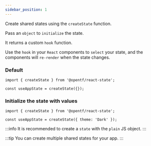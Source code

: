 ```yaml
---
sidebar_position: 1
---
```


Create shared states using the `createState` function.

Pass an `object` to `initialize` the state.

It returns a custom `hook` function.

Use the `hook` in your `React` components to `select` your state, and the components will `re-render` when the state changes.

### Default

```tsx
import { createState } from '@opentf/react-state';

const useAppState = createState({});
```

### Initialize the state with values

```tsx
import { createState } from '@opentf/react-state';

const useAppState = createState({ theme: 'Dark' });
```

:::info
It is recommended to create a `state` with the `plain` JS object.
:::

:::tip
You can create multiple shared states for your app.
:::